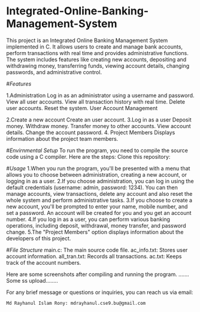 # Integrated-Online-Banking-Management-System

This project is an Integrated Online Banking Management System implemented in C. It allows users to create and manage bank accounts, perform transactions with real time and provides administrative functions. The system includes features like creating new accounts, depositing and withdrawing money, transferring funds, viewing account details, changing passwords, and administrative control.

#*Features*

1.Administration
    Log in as an administrator using a username and password.
    View all user accounts.
    View all transaction history with real time.
    Delete user accounts.
    Reset the system.
    User Account Management

2.Create a new account
    Create an user account.
3.Log in as a user
    Deposit money.
    Withdraw money.
    Transfer money to other accounts.
    View account details.
    Change the account password.
4. Project Members
     Displays information about the project team members.

#*Envirnmental Setup*
To run the program, you need to compile the source code using a C compiler. Here are the steps:
Clone this repository:



#*Usage*
1.When you run the program, you'll be presented with a menu that allows you to choose between administration, creating a new account, or logging in as a user.
2.If you choose administration, you can log in using the default credentials (username: admin, password: 1234). You can then manage accounts, view transactions, delete any account and also reset the whole system and perform 
administrative tasks.
3.If you choose to create a new account, you'll be prompted to enter your name, mobile number, and set a password. An account will be created for you and you get an account number.
4.If you log in as a user, you can perform various banking operations, including deposit, withdrawal, money transfer, and password change.
5.The "Project Members" option displays information about the developers of this project.

#*File Structure*
    main.c: The main source code file.
    ac_info.txt: Stores user account information.
    all_tran.txt: Records all transactions.
    ac.txt: Keeps track of the account numbers.

Here are some screenshots after compiling and running the program.
  ……. Some ss upload……..

For any brief message or questions or inquiries, you can reach us via email:

    Md Rayhanul Islam Rony: mdrayhanul.cse9.bu@gmail.com
    



